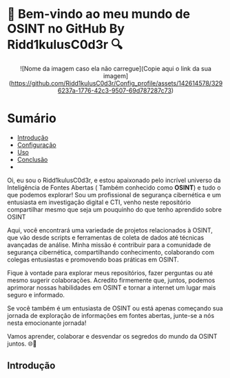#  🧠 Bem-vindo ao meu mundo de OSINT no GitHub By Ridd1kulusC0d3r 🔍


<div align="center">

![Nome da imagem caso ela não carregue](Copie aqui o link da sua imagem](https://github.com/Ridd1kulusC0d3r/Config_profile/assets/142614578/3296237a-1776-42c3-9507-69d787287c73)

</div>


# Sumário
* [Introdução](#introdução)
* [Configuração](#configuração)
* [Uso](#uso)
* [Conclusão](#conclusão)
* 


Oi, eu sou o Ridd1kulusC0d3r, e estou apaixonado pelo incrível universo da Inteligência de Fontes Abertas ( Também conhecido como __OSINT__) e tudo o que podemos explorar! Sou um profissional de segurança cibernética e um entusiasta em investigação digital e CTI, venho neste repositório compartilhar mesmo que seja um pouquinho do que tenho aprendido sobre OSINT

Aqui, você encontrará uma variedade de projetos relacionados à OSINT, que vão desde scripts e ferramentas de coleta de dados até técnicas avançadas de análise. Minha missão é contribuir para a comunidade de segurança cibernética, compartilhando conhecimento, colaborando com colegas entusiastas e promovendo boas práticas em OSINT.

Fique à vontade para explorar meus repositórios, fazer perguntas ou até mesmo sugerir colaborações. Acredito firmemente que, juntos, podemos aprimorar nossas habilidades em OSINT e tornar a internet um lugar mais seguro e informado.

Se você também é um entusiasta de OSINT ou está apenas começando sua jornada de exploração de informações em fontes abertas, junte-se a nós nesta emocionante jornada!

Vamos aprender, colaborar e desvendar os segredos do mundo da OSINT juntos. 🌐🧐






































## Introdução 

